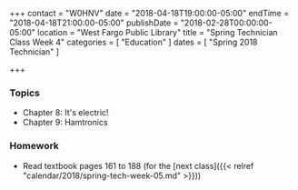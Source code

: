 +++
contact = "W0HNV"
date = "2018-04-18T19:00:00-05:00"
endTime = "2018-04-18T21:00:00-05:00"
publishDate = "2018-02-28T00:00:00-05:00"
location = "West Fargo Public Library"
title = "Spring Technician Class Week 4"
categories = [ "Education" ]
dates = [ "Spring 2018 Technician" ]

+++
### Topics

* Chapter 8: It's electric!
* Chapter 9: Hamtronics

### Homework

* Read textbook pages 161 to 188 (for the [next class]({{< relref "calendar/2018/spring-tech-week-05.md" >}}))

